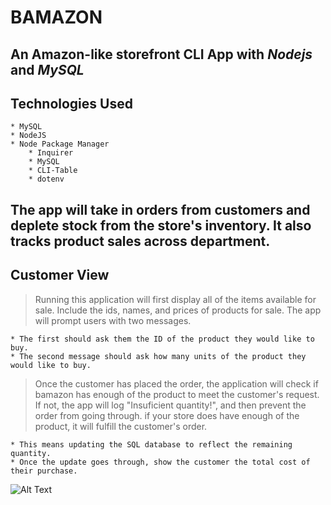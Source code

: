 # BAMAZON

## An Amazon-like storefront CLI App with _Nodejs_ and _MySQL_

## Technologies Used

    * MySQL
    * NodeJS
    * Node Package Manager
        * Inquirer
        * MySQL
        * CLI-Table
        * dotenv

## The app will take in orders from customers and deplete stock from the store's inventory. It also tracks product sales across department.

## Customer View

> Running this application will first display all of the items available for sale. Include the ids, names, and prices of products for sale.
> The app will prompt users with two messages.

    * The first should ask them the ID of the product they would like to buy.
    * The second message should ask how many units of the product they would like to buy.

> Once the customer has placed the order, the application will check if bamazon has enough of the product to meet the customer's request. If not, the app will log "Insuficient quantity!", and then prevent the order from going through.
> if your store does have enough of the product, it will fulfill the customer's order.

    * This means updating the SQL database to reflect the remaining quantity.
    * Once the update goes through, show the customer the total cost of their purchase.

![Alt Text]('img/customerView.png')

